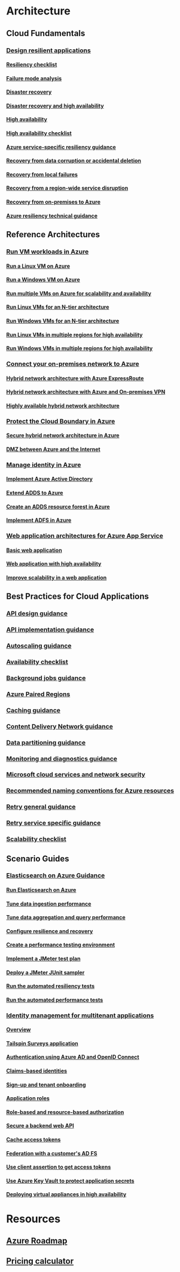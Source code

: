 # Architecture

## Cloud Fundamentals

### [Design resilient applications](guidance-resiliency-overview.md)
#### [Resiliency checklist](guidance-resiliency-checklist.md)
#### [Failure mode analysis](guidance-resiliency-failure-mode-analysis.md)
#### [Disaster recovery](..\resiliency\resiliency-disaster-recovery-azure-applications.md)
#### [Disaster recovery and high availability](..\resiliency\resiliency-disaster-recovery-high-availability-azure-applications.md)
#### [High availability](..\resiliency\resiliency-high-availability-azure-applications.md)
#### [High availability checklist](..\resiliency\resiliency-high-availability-checklist.md)
#### [Azure service-specific resiliency guidance](..\resiliency\resiliency-service-guidance-index.md)
#### [Recovery from data corruption or accidental deletion](..\resiliency\resiliency-technical-guidance-recovery-data-corruption.md)
#### [Recovery from local failures](..\resiliency\resiliency-technical-guidance-recovery-local-failures.md)
#### [Recovery from a region-wide service disruption](..\resiliency\resiliency-technical-guidance-recovery-loss-azure-region.md)
#### [Recovery from on-premises to Azure](..\resiliency\resiliency-technical-guidance-recovery-on-premises-azure.md)
#### [Azure resiliency technical guidance](..\resiliency\resiliency-technical-guidance.md)


## Reference Architectures

### [Run VM workloads in Azure](guidance-ra-compute.md)
#### [Run a Linux VM on Azure](guidance-compute-single-vm-linux.md)
#### [Run a Windows VM on Azure](guidance-compute-single-vm.md)
#### [Run multiple VMs on Azure for scalability and availability](guidance-compute-multi-vm.md)
#### [Run Linux VMs for an N-tier architecture](guidance-compute-n-tier-vm-linux.md)
#### [Run Windows VMs for an N-tier architecture](guidance-compute-n-tier-vm.md)
#### [Run Linux VMs in multiple regions for high availability](guidance-compute-multiple-datacenters-linux.md)
#### [Run Windows VMs in multiple regions for high availability](guidance-compute-multiple-datacenters.md)

### [Connect your on-premises network to Azure](guidance-ra-hybrid-networking.md)
#### [Hybrid network architecture with Azure ExpressRoute](guidance-hybrid-network-expressroute.md)
#### [Hybrid network architecture with Azure and On-premises VPN](guidance-hybrid-network-vpn.md)
#### [Highly available hybrid network architecture](guidance-hybrid-network-expressroute-vpn-failover.md)

### [Protect the Cloud Boundary in Azure](guidance-ra-network-security.md)
#### [Secure hybrid network architecture in Azure](guidance-iaas-ra-secure-vnet-hybrid.md)
#### [DMZ between Azure and the Internet](guidance-iaas-ra-secure-vnet-dmz.md)

### [Manage identity in Azure](guidance-ra-identity.md)
#### [Implement Azure Active Directory](guidance-identity-aad.md)
#### [Extend ADDS to Azure](guidance-identity-adds-extend-domain.md)
#### [Create an ADDS resource forest in Azure](guidance-identity-adds-resource-forest.md)
#### [Implement ADFS in Azure](guidance-identity-adfs.md)

### [Web application architectures for Azure App Service](guidance-ra-app-service.md)
#### [Basic web application](guidance-web-apps-basic.md)
#### [Web application with high availability](guidance-web-apps-multi-region.md)
#### [Improve scalability in a web application](guidance-web-apps-scalability.md)


## Best Practices for Cloud Applications

### [API design guidance](..\best-practices-api-design.md)
### [API implementation guidance](..\best-practices-api-implementation.md)
### [Autoscaling guidance](..\best-practices-auto-scaling.md)
### [Availability checklist](..\best-practices-availability-checklist.md)
### [Background jobs guidance](..\best-practices-background-jobs.md)
### [Azure Paired Regions](..\best-practices-availability-paired-regions.md)
### [Caching guidance](..\best-practices-caching.md)
### [Content Delivery Network guidance](..\best-practices-cdn.md)
### [Data partitioning guidance](..\best-practices-data-partitioning.md)
### [Monitoring and diagnostics guidance](..\best-practices-monitoring.md)
### [Microsoft cloud services and network security](..\best-practices-network-security.md)
### [Recommended naming conventions for Azure resources](guidance-naming-conventions.md)
### [Retry general guidance](..\best-practices-retry-general.md)
### [Retry service specific guidance](..\best-practices-retry-service-specific.md)
### [Scalability checklist](..\best-practices-scalability-checklist.md)


## Scenario Guides

### [Elasticsearch on Azure Guidance](guidance-elasticsearch.md)
#### [Run Elasticsearch on Azure](guidance-elasticsearch-running-on-azure.md)
#### [Tune data ingestion performance](guidance-elasticsearch-tuning-data-ingestion-performance.md)
#### [Tune data aggregation and query performance](guidance-elasticsearch-tuning-data-aggregation-and-query-performance.md)
#### [Configure resilience and recovery](guidance-elasticsearch-configuring-resilience-and-recovery.md)
#### [Create a performance testing environment](guidance-elasticsearch-creating-performance-testing-environment.md)
#### [Implement a JMeter test plan](guidance-elasticsearch-implementing-jmeter-test-plan.md)
#### [Deploy a JMeter JUnit sampler](guidance-elasticsearch-deploying-jmeter-junit-sampler.md)
#### [Run the automated resiliency tests](guidance-elasticsearch-running-automated-resilience-tests.md)
#### [Run the automated performance tests](guidance-elasticsearch-running-automated-performance-tests.md)

### [Identity management for multitenant applications](guidance-multitenant-identity.md)
#### [Overview](guidance-multitenant-identity-intro.md)
#### [Tailspin Surveys application](guidance-multitenant-identity-tailspin.md)
#### [Authentication using Azure AD and OpenID Connect](guidance-multitenant-identity-authenticate.md)
#### [Claims-based identities](guidance-multitenant-identity-claims.md)
#### [Sign-up and tenant onboarding](guidance-multitenant-identity-signup.md)
#### [Application roles](guidance-multitenant-identity-app-roles.md)
#### [Role-based and resource-based authorization](guidance-multitenant-identity-authorize.md)
#### [Secure a backend web API](guidance-multitenant-identity-web-api.md)
#### [Cache access tokens](guidance-multitenant-identity-token-cache.md)
#### [Federation with a customer's AD FS](guidance-multitenant-identity-adfs.md)
#### [Use client assertion to get access tokens](guidance-multitenant-identity-client-assertion.md)
#### [Use Azure Key Vault to protect application secrets](guidance-multitenant-identity-keyvault.md)
#### [Deploying virtual appliances in high availability](guidance-nva-ha.md)
# Resources
## [Azure Roadmap](https://azure.microsoft.com/roadmap/)
## [Pricing calculator](https://azure.microsoft.com/pricing/calculator/)
